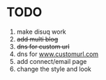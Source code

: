 # TODO

1. make disuq work
2. ~~add multi blog~~
3. ~~dns for custom url~~
4. dns for www.customurl.com
5. add connect/email page
6. change the style and look
